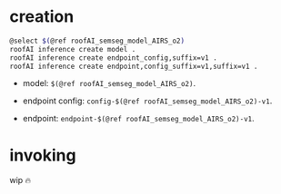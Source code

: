 # creation

```bash
@select $(@ref roofAI_semseg_model_AIRS_o2)
roofAI inference create model .
roofAI inference create endpoint_config,suffix=v1 .
roofAI inference create endpoint,config_suffix=v1,suffix=v1 .
```

- model: `$(@ref roofAI_semseg_model_AIRS_o2)`.

- endpoint config: `config-$(@ref roofAI_semseg_model_AIRS_o2)-v1`.

- endpoint: `endpoint-$(@ref roofAI_semseg_model_AIRS_o2)-v1`.

# invoking

wip 🔥
